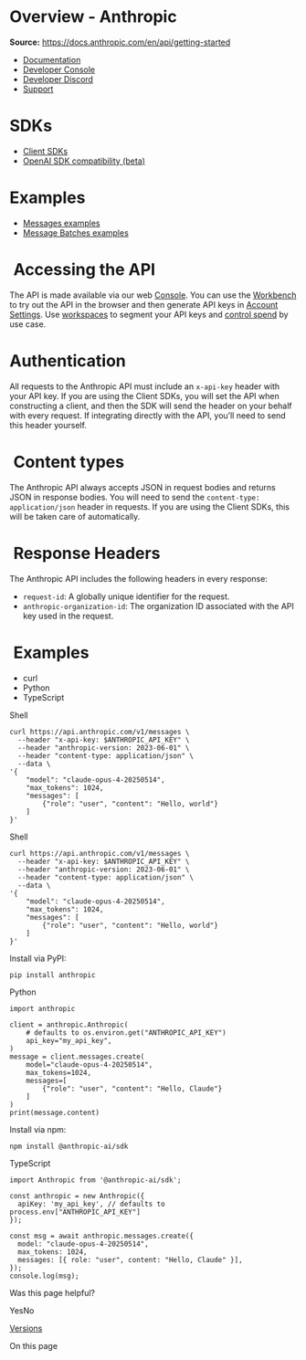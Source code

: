 # Overview - Anthropic

**Source:** https://docs.anthropic.com/en/api/getting-started

- [Documentation](/en/home)
- [Developer Console](https://console.anthropic.com/)
- [Developer Discord](https://www.anthropic.com/discord)
- [Support](https://support.anthropic.com/)

# SDKs

* [Client SDKs](/en/api/client-sdks)
* [OpenAI SDK compatibility (beta)](/en/api/openai-sdk)

# Examples

* [Messages examples](/en/api/messages-examples)
* [Message Batches examples](/en/api/messages-batch-examples)

# [​](#accessing-the-api) Accessing the API

The API is made available via our web [Console](https://console.anthropic.com/). You can use the [Workbench](https://console.anthropic.com/workbench/3b57d80a-99f2-4760-8316-d3bb14fbfb1e) to try out the API in the browser and then generate API keys in [Account Settings](https://console.anthropic.com/account/keys). Use [workspaces](https://console.anthropic.com/settings/workspaces) to segment your API keys and [control spend](/en/api/rate-limits) by use case.

# [​](#authentication) Authentication

All requests to the Anthropic API must include an `x-api-key` header with your API key. If you are using the Client SDKs, you will set the API when constructing a client, and then the SDK will send the header on your behalf with every request. If integrating directly with the API, you’ll need to send this header yourself.

# [​](#content-types) Content types

The Anthropic API always accepts JSON in request bodies and returns JSON in response bodies. You will need to send the `content-type: application/json` header in requests. If you are using the Client SDKs, this will be taken care of automatically.

# [​](#response-headers) Response Headers

The Anthropic API includes the following headers in every response:

* `request-id`: A globally unique identifier for the request.
* `anthropic-organization-id`: The organization ID associated with the API key used in the request.

# [​](#examples) Examples

* curl
* Python
* TypeScript

Shell

```
curl https://api.anthropic.com/v1/messages \
  --header "x-api-key: $ANTHROPIC_API_KEY" \
  --header "anthropic-version: 2023-06-01" \
  --header "content-type: application/json" \
  --data \
'{
    "model": "claude-opus-4-20250514",
    "max_tokens": 1024,
    "messages": [
        {"role": "user", "content": "Hello, world"}
    ]
}'

```

Shell

```
curl https://api.anthropic.com/v1/messages \
  --header "x-api-key: $ANTHROPIC_API_KEY" \
  --header "anthropic-version: 2023-06-01" \
  --header "content-type: application/json" \
  --data \
'{
    "model": "claude-opus-4-20250514",
    "max_tokens": 1024,
    "messages": [
        {"role": "user", "content": "Hello, world"}
    ]
}'

```

Install via PyPI:

```
pip install anthropic

```

Python

```
import anthropic

client = anthropic.Anthropic(
    # defaults to os.environ.get("ANTHROPIC_API_KEY")
    api_key="my_api_key",
)
message = client.messages.create(
    model="claude-opus-4-20250514",
    max_tokens=1024,
    messages=[
        {"role": "user", "content": "Hello, Claude"}
    ]
)
print(message.content)

```

Install via npm:

```
npm install @anthropic-ai/sdk

```

TypeScript

```
import Anthropic from '@anthropic-ai/sdk';

const anthropic = new Anthropic({
  apiKey: 'my_api_key', // defaults to process.env["ANTHROPIC_API_KEY"]
});

const msg = await anthropic.messages.create({
  model: "claude-opus-4-20250514",
  max_tokens: 1024,
  messages: [{ role: "user", content: "Hello, Claude" }],
});
console.log(msg);

```

Was this page helpful?

YesNo

[Versions](/en/api/versioning)

On this page
